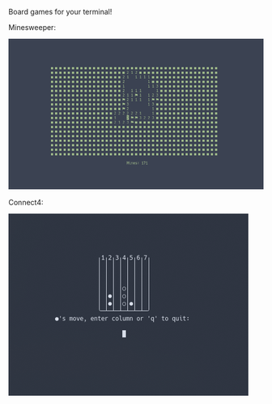 Board games for your terminal!

Minesweeper:

![minesweeper preview](minesweeper_preview.png)

Connect4:

![connect4 preview](connect4_preview.png)